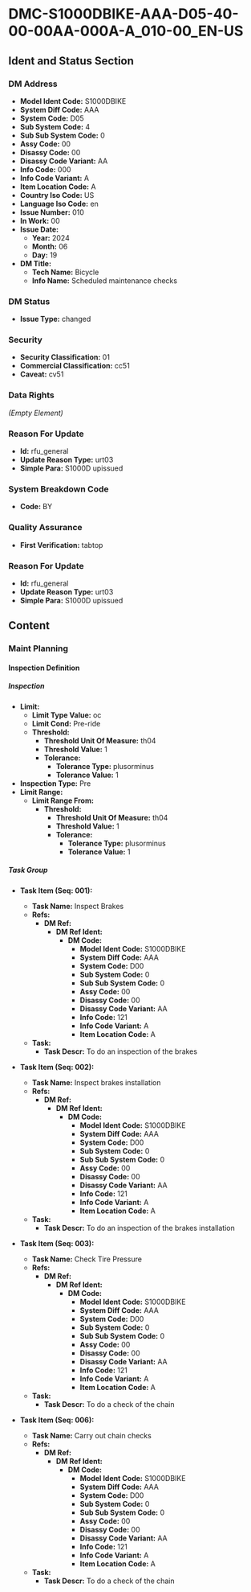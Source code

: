 # DMC-S1000DBIKE-AAA-D05-40-00-00AA-000A-A_010-00_EN-US

## Ident and Status Section

### DM Address

*   **Model Ident Code:** S1000DBIKE
*   **System Diff Code:** AAA
*   **System Code:** D05
*   **Sub System Code:** 4
*   **Sub Sub System Code:** 0
*   **Assy Code:** 00
*   **Disassy Code:** 00
*   **Disassy Code Variant:** AA
*   **Info Code:** 000
*   **Info Code Variant:** A
*   **Item Location Code:** A
*   **Country Iso Code:** US
*   **Language Iso Code:** en
*   **Issue Number:** 010
*   **In Work:** 00
*   **Issue Date:**
    *   **Year:** 2024
    *   **Month:** 06
    *   **Day:** 19
*   **DM Title:**
    *   **Tech Name:** Bicycle
    *   **Info Name:** Scheduled maintenance checks

### DM Status

*   **Issue Type:** changed

### Security

*   **Security Classification:** 01
*   **Commercial Classification:** cc51
*   **Caveat:** cv51

### Data Rights

*(Empty Element)*

### Reason For Update

*   **Id:** rfu\_general
*   **Update Reason Type:** urt03
*   **Simple Para:** S1000D upissued

### System Breakdown Code

*   **Code:** BY

### Quality Assurance

*   **First Verification:** tabtop

### Reason For Update

*   **Id:** rfu\_general
*   **Update Reason Type:** urt03
*   **Simple Para:** S1000D upissued

## Content

### Maint Planning

#### Inspection Definition

##### Inspection

*   **Limit:**
    *   **Limit Type Value:** oc
    *   **Limit Cond:** Pre-ride
    *   **Threshold:**
        *   **Threshold Unit Of Measure:** th04
        *   **Threshold Value:** 1
        *   **Tolerance:**
            *   **Tolerance Type:** plusorminus
            *   **Tolerance Value:** 1
*   **Inspection Type:** Pre
*   **Limit Range:**
    *   **Limit Range From:**
        *   **Threshold:**
            *   **Threshold Unit Of Measure:** th04
            *   **Threshold Value:** 1
            *   **Tolerance:**
                *   **Tolerance Type:** plusorminus
                *   **Tolerance Value:** 1

##### Task Group

*   **Task Item (Seq: 001):**
    *   **Task Name:** Inspect Brakes
    *   **Refs:**
        *   **DM Ref:**
            *   **DM Ref Ident:**
                *   **DM Code:**
                    *   **Model Ident Code:** S1000DBIKE
                    *   **System Diff Code:** AAA
                    *   **System Code:** D00
                    *   **Sub System Code:** 0
                    *   **Sub Sub System Code:** 0
                    *   **Assy Code:** 00
                    *   **Disassy Code:** 00
                    *   **Disassy Code Variant:** AA
                    *   **Info Code:** 121
                    *   **Info Code Variant:** A
                    *   **Item Location Code:** A
    *   **Task:**
        *   **Task Descr:** To do an inspection of the brakes

*   **Task Item (Seq: 002):**
    *   **Task Name:** Inspect brakes installation
    *   **Refs:**
        *   **DM Ref:**
            *   **DM Ref Ident:**
                *   **DM Code:**
                    *   **Model Ident Code:** S1000DBIKE
                    *   **System Diff Code:** AAA
                    *   **System Code:** D00
                    *   **Sub System Code:** 0
                    *   **Sub Sub System Code:** 0
                    *   **Assy Code:** 00
                    *   **Disassy Code:** 00
                    *   **Disassy Code Variant:** AA
                    *   **Info Code:** 121
                    *   **Info Code Variant:** A
                    *   **Item Location Code:** A
    *   **Task:**
        *   **Task Descr:** To do an inspection of the brakes installation

*   **Task Item (Seq: 003):**
    *   **Task Name:** Check Tire Pressure
    *   **Refs:**
        *   **DM Ref:**
            *   **DM Ref Ident:**
                *   **DM Code:**
                    *   **Model Ident Code:** S1000DBIKE
                    *   **System Diff Code:** AAA
                    *   **System Code:** D00
                    *   **Sub System Code:** 0
                    *   **Sub Sub System Code:** 0
                    *   **Assy Code:** 00
                    *   **Disassy Code:** 00
                    *   **Disassy Code Variant:** AA
                    *   **Info Code:** 121
                    *   **Info Code Variant:** A
                    *   **Item Location Code:** A
    *   **Task:**
        *   **Task Descr:** To do a check of the chain

*   **Task Item (Seq: 006):**
    *   **Task Name:** Carry out chain checks
    *   **Refs:**
        *   **DM Ref:**
            *   **DM Ref Ident:**
                *   **DM Code:**
                    *   **Model Ident Code:** S1000DBIKE
                    *   **System Diff Code:** AAA
                    *   **System Code:** D00
                    *   **Sub System Code:** 0
                    *   **Sub Sub System Code:** 0
                    *   **Assy Code:** 00
                    *   **Disassy Code:** 00
                    *   **Disassy Code Variant:** AA
                    *   **Info Code:** 121
                    *   **Info Code Variant:** A
                    *   **Item Location Code:** A
    *   **Task:**
        *   **Task Descr:** To do a check of the chain